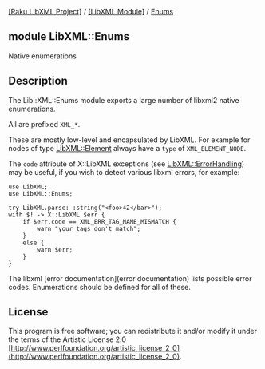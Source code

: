 [[Raku LibXML Project]](https://libxml-raku.github.io)
 / [[LibXML Module]](https://libxml-raku.github.io/LibXML-raku)
 / [Enums](https://libxml-raku.github.io/LibXML-raku/Enums)

module LibXML::Enums
--------------------

Native enumerations

Description
-----------

The Lib::XML::Enums module exports a large number of libxml2 native enumerations.

All are prefixed `XML_*`.

These are mostly low-level and encapsulated by LibXML. For example for nodes of type [LibXML::Element](https://libxml-raku.github.io/LibXML-raku/Element) always have a `type` of `XML_ELEMENT_NODE`.

The `code` attribute of X::LibXML exceptions (see [LibXML::ErrorHandling](https://libxml-raku.github.io/LibXML-raku/ErrorHandling)) may be useful, if you wish to detect various libxml errors, for example:

    use LibXML;
    use LibXML::Enums;

    try LibXML.parse: :string("<foo>42</bar>");
    with $! -> X::LibXML $err {
        if $err.code == XML_ERR_TAG_NAME_MISMATCH {
            warn "your tags don't match";
        }
        else {
            warn $err;
        }
    }

The libxml [error documentation](error documentation) lists possible error codes. Enumerations should be defined for all of these. 

License
-------

This program is free software; you can redistribute it and/or modify it under the terms of the Artistic License 2.0 [http://www.perlfoundation.org/artistic_license_2_0](http://www.perlfoundation.org/artistic_license_2_0).

